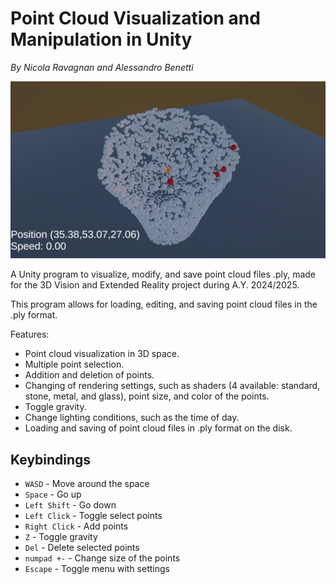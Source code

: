 # Point Cloud Visualization and Manipulation in Unity
_By Nicola Ravagnan and Alessandro Benetti_

![Picture of running program](https://github.com/LilNick0101/3DVXRPointCloudVisualization/blob/main/pic.png?raw=true)

A Unity program to visualize, modify, and save point cloud files .ply, made for the 3D Vision and Extended Reality project during A.Y. 2024/2025.

This program allows for loading, editing, and saving point cloud files in the .ply format.

Features:
- Point cloud visualization in 3D space.
- Multiple point selection.
- Addition and deletion of points.
- Changing of rendering settings, such as shaders (4 available: standard, stone, metal, and glass), point size, and color of the points.
- Toggle gravity.
- Change lighting conditions, such as the time of day.
- Loading and saving of point cloud files in .ply format on the disk.

## Keybindings

- `WASD` - Move around the space
- `Space` - Go up
- `Left Shift` - Go down
- `Left Click` - Toggle select points
- `Right Click` - Add points
- `Z` - Toggle gravity
- `Del` - Delete selected points
- `numpad +-` - Change size of the points
- `Escape` - Toggle menu with settings
